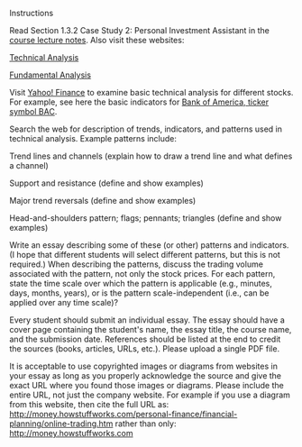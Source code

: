 Instructions


Read Section 1.3.2 Case Study 2: Personal Investment Assistant in the [course lecture notes](http://www.ece.rutgers.edu/~marsic/books/SE/book-SE_marsic.pdf). Also visit these websites:

[Technical Analysis](http://en.wikipedia.org/wiki/Technical_analysis)

[Fundamental Analysis](http://en.wikipedia.org/wiki/Fundamental_analysis)


Visit [Yahoo! Finance](http://finance.yahoo.com/) to examine basic technical analysis for different stocks. For example, see here the basic indicators for [Bank of America, ticker symbol BAC](http://finance.yahoo.com/q/ta?s=BAC).


Search the web for description of trends, indicators, and patterns used in technical analysis. Example patterns include:

Trend lines and channels (explain how to draw a trend line and what defines a channel)

Support and resistance (define and show examples)

Major trend reversals (define and show examples)

Head-and-shoulders pattern; flags; pennants; triangles (define and show examples)


Write an essay describing some of these (or other) patterns and indicators. (I hope that different students will select different patterns, but this is not required.) When describing the patterns, discuss the trading volume associated with the pattern, not only the stock prices. For each pattern, state the time scale over which the pattern is applicable (e.g., minutes, days, months, years), or is the pattern scale-independent (i.e., can be applied over any time scale)?


Every student should submit an individual essay. The essay should have a cover page containing the student's name, the essay title, the course name, and the submission date. References should be listed at the end to credit the sources (books, articles, URLs, etc.). Please upload a single PDF file.


It is acceptable to use copyrighted images or diagrams from websites in your essay as long as you properly acknowledge the source and give the exact URL where you found those images or diagrams. Please include the entire URL, not just the company website. For example if you use a diagram from this website, then cite the full URL as:
http://money.howstuffworks.com/personal-finance/financial-planning/online-trading.htm
rather than only:
http://money.howstuffworks.com
